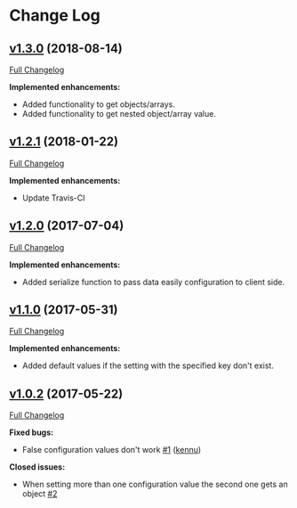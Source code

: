 # Change Log

## [v1.3.0](https://github.com/morenofa/react-global-configuration/tree/v1.3.0) (2018-08-14)
[Full Changelog](https://github.com/morenofa/react-global-configuration/compare/v1.2.1...v1.3.0)

**Implemented enhancements:**

- Added functionality to get objects/arrays.
- Added functionality to get nested object/array value.

## [v1.2.1](https://github.com/morenofa/react-global-configuration/tree/v1.2.1) (2018-01-22)
[Full Changelog](https://github.com/morenofa/react-global-configuration/compare/v1.2.0...v1.2.1)

**Implemented enhancements:**

- Update Travis-CI

## [v1.2.0](https://github.com/morenofa/react-global-configuration/tree/v1.2.0) (2017-07-04)
[Full Changelog](https://github.com/morenofa/react-global-configuration/compare/v1.1.1...v1.2.0)

**Implemented enhancements:**

- Added serialize function to pass data easily configuration to client side.

## [v1.1.0](https://github.com/morenofa/react-global-configuration/tree/v1.1.0) (2017-05-31)
[Full Changelog](https://github.com/morenofa/react-global-configuration/compare/v1.0.1...v1.1.0)

**Implemented enhancements:**

- Added default values if the setting with the specified key don't exist.


## [v1.0.2](https://github.com/morenofa/react-global-configuration/tree/v1.0.2) (2017-05-22)
[Full Changelog](https://github.com/morenofa/react-global-configuration/compare/v1.0.1...v1.0.2)

**Fixed bugs:**

- False configuration values don't work [\#1](https://github.com/morenofa/react-global-configuration/issues/1) ([kennu](https://github.com/kennu))

**Closed issues:**

- When setting more than one configuration value the second one gets an object [\#2](https://github.com/morenofa/react-global-configuration/issues/2)

